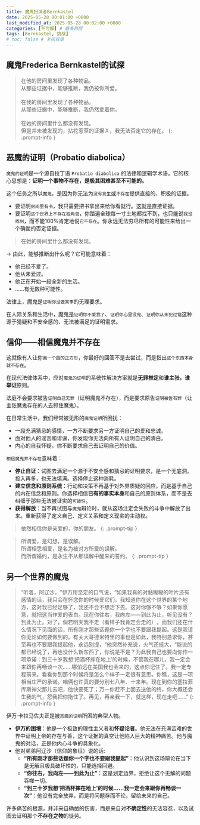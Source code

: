 ```yaml
---
title: 魔鬼扮演者Bernkastel
date: 2025-05-28 00:01:00 +0800
last_modified_at: 2025-05-28 00:02:00 +0800
categories: [不可解] # 最多两层
tags: [Bernkastel, 挑战]
# toc: false # 关闭目录
---
```



## 魔鬼Frederica Bernkastel的试探

> 在他的房间里发现了各种物品。\
从那些证据中，能够推断，我仍被你所爱。\
\
在我的房间里发现了各种物品。\
从那些证据中，能够推断，我仍然爱着你。\
\
在她的房间里什么都没有发现。\
但是并未被发现的，拈花惹草的证据Ｘ，我无法否定它的存在。
{: .prompt-info }


## 恶魔的证明（Probatio diabolica）

`魔鬼的证明`是一个源自拉丁语 `Probatio diabolica` 的法律和逻辑学术语。它的核心思想是：**证明一个事物不存在，是极其困难甚至不可能的。**

这个任务之所以`魔鬼`，是因为你无法为`没有发生`或`不存在`提供直接的、积极的证据。

*   要证明`房间里有书`，我只需要把书拿出来给你看就行。这就是直接证据。
*   要证明`这个世界上不存在独角兽`，你踏遍全球每一寸土地都找不到，也只能说`我没找到`，而不能100%肯定地说`它不存在`。你永远无法穷尽所有的可能性来给出一个确凿的否定证据。

> 在她的房间里什么都没有发现。

-> 由此，能够推断出什么呢？它可能意味着：

*   他已经不爱了。
*   他从未爱过。
*   他正在开始一段全新的生活。
*   ……有无数种可能性。

法律上，魔鬼是`证明你没做某事`的无理要求。

在人际关系和生活中，魔鬼是`证明你不爱我了`、`证明你心里没鬼`、`证明你从未犯过错`这种源于猜疑和不安全感的、无法被满足的证明需求。

## 信仰——相信魔鬼并不存在

这就像有人让你`画一个圆的正方形`，你最好的回答不是去尝试，而是指出`这个东西本身就不存在`。

在现代法律体系中，应对`魔鬼的证明`的系统性解决方案就是**无罪推定**和**谁主张，谁举证**原则。

法庭不会要求被告`证明自己无罪`（证明魔鬼不存在），而是要求原告`证明被告有罪`（让主张魔鬼存在的人去抓住魔鬼）。

在日常生活中，我们经常被无形的`魔鬼证明`所困扰：

*   一段充满猜忌的感情，一方不断要求另一方证明自己的爱和忠诚。
*   面对他人的谣言和诽谤，你发现你无法向所有人证明自己的清白。
*   内心的自我怀疑，你不断要求自己去证明自己的价值。

`相信魔鬼并不存在`意味着：

*   **停止自证**：试图去满足一个源于不安全感和猜忌的证明要求，是一个无底洞。投入再多，也无法填满。选择停止这种消耗。
*   **建立信念和原则系统**：行动和决策不再基于对外界质疑的回应，而是基于自己的内在信念和原则。你选择相信**已有的事实本身**和自己的原则体系，而不是去纠缠于那些无法被证实的`可能性`。
*   **获得解放**：当不再试图与`魔鬼`辩论时，就从这场注定会失败的斗争中解放了出来。重新获得了定义自己、定义关系和定义现实的主动权。


> 依然相信你是亲爱的，你的朋友。
{: .prompt-tip }

> 所谓爱，是幻想，是误解。\
所谓相思相爱，是名为被对方所爱的误解。\
而所谓婚约，是永生不从那误解中醒来的誓约。
{: .prompt-tip }

## 另一个世界的魔鬼

>  “听着，阿辽沙，​”伊万用坚定的口气说，​“如果我真的对黏糊糊的叶片还有感情的话，我只会在怀念你的时候爱它们。我知道你在这个世界的某个地方，这对我已经足够了，我还不会不想活下去。这对你够不够？如果你愿意，就把这当作爱的表白。现在你往右，我向左——到此为止，听见没有？到此为止。对了，倘若明天我不走（看样子我肯定会走的）​，而我们还在什么情况下见面的话，所有刚才那些话题你一个字也不要跟我提起。这是我请你无论如何要做到的。有关大哥德米特里的事也是如此，我特别恳求你，甚至再也不要跟我提起他，永远别提，​”他突然补充说，火气还挺大，​“能说的都已经说了，再也没什么新东西了，你说是不是？为此我自己也要向你作一项承诺：到三十岁我想‘把酒杯摔在地上’的时候，不管我在哪儿，我一定会来跟你再畅谈一次……哪怕远在美国我也会来的，这点你记住了。我一定专程前来。看看你到那个时候将是怎么个样子一定很有意思。你瞧，这是一项相当庄严的承诺。咱俩也许真的要分别七八年、十来年。现在到你的塞拉菲库斯神父那儿去吧，他快要死了；万一你赶不上回去送他的终，你大概还会生我的气，怨我把你拖住了。再见，再亲我一下，就这样，现在走吧……”
{: .prompt-info }


伊万·卡拉马佐夫正是被`恶魔的证明`所困的典型人物。

*   **伊万的困境**：他是一个极致的理性主义者和**怀疑论者**。他无法在充满苦难的世界中证明上帝的存在与善，这个证据的真空让他陷入巨大的精神痛苦。他与魔鬼的对话，正是他内心斗争的具象化。
*   他对弟弟阿辽沙（信仰的象征）说的话:
    *   **“所有刚才那些话题你一个字也不要跟我提起”**：他认识到这场辩论在当下是无解且极具破坏性的，只能选择回避。
    *   **“你往右，我向左——到此为止”**：这是划定边界，拒绝让这个无解的问题吞噬一切。
    *   **“到三十岁我想‘把酒杯摔在地上’的时候……我一定会来跟你再畅谈一次”**：他没有完全放弃，而是将问题存而不论，留给未来的自己。

许多痛苦的根源，并非来自确凿的伤害，而是来自对**不确定性**的无法容忍，以及试图去证明那个**不存在之物**的徒劳。